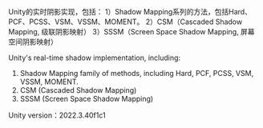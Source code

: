 Unity的实时阴影实现，包括：
1）Shadow Mapping系列的方法，包括Hard、PCF、PCSS、VSM、VSSM、MOMENT。
2）CSM（Cascaded Shadow Mapping, 级联阴影映射）
3）SSSM（Screen Space Shadow Mapping, 屏幕空间阴影映射）

Unity's real-time shadow implementation, including:
1) Shadow Mapping family of methods, including Hard, PCF, PCSS, VSM, VSSM, MOMENT.
2) CSM (Cascaded Shadow Mapping)
3) SSSM (Screen Space Shadow Mapping)

Unity version：2022.3.40f1c1
